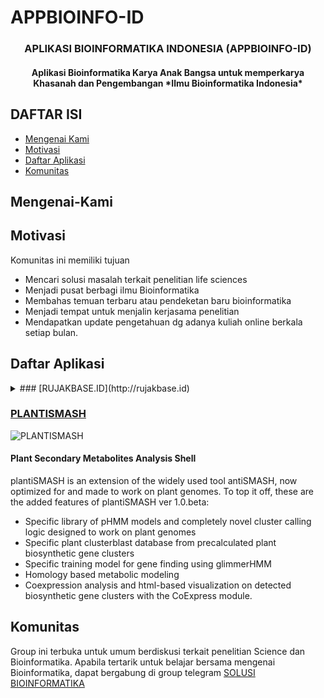 # APPBIOINFO-ID

<h3 align="center"><strong>APLIKASI BIOINFORMATIKA INDONESIA (APPBIOINFO-ID)</strong></h3>
<h4 align ="center">Aplikasi Bioinformatika Karya Anak Bangsa untuk memperkarya Khasanah dan Pengembangan *Ilmu Bioinformatika Indonesia* </h4>

## DAFTAR ISI 
- [Mengenai Kami](#mengenai-kami)
- [Motivasi](#motivasi)
- [Daftar Aplikasi](#daftar-aplikasi)
- [Komunitas](#komunitas)

## Mengenai-Kami 

## Motivasi 
Komunitas ini memiliki tujuan 
- Mencari solusi masalah terkait penelitian life sciences
- Menjadi pusat berbagi ilmu Bioinformatika
- Membahas temuan terbaru atau pendeketan baru bioinformatika
- Menjadi tempat untuk menjalin kerjasama penelitian
- Mendapatkan update pengetahuan dg adanya kuliah online berkala setiap bulan.

## Daftar Aplikasi 
<details>
  <summary>### [RUJAKBASE.ID](http://rujakbase.id)</summary>
![RUJAK BASE LOGO](http://rujakbase.id/sites/default/files/pictures/logo/RujakBase1%20_400.png)

The RujakBase is a resource to provide a valuable repository for basic, translational, and applied research of tropical fruit especially Indonesian Local Fruits (Buah Nusantara). The objective is to collect, analyze, integrate genetics, genomics, transcriptomics, and metabolomics data to enhance more rapid research progress. The RujakBase maintained by Collaborative Research Group on Tropical Fruits, Crop Production Division, Department of Agronomy and Horticulture, IPB University.</details>

### [PLANTISMASH](http://plantismash.secondarymetabolites.org/download.html)
![PLANTISMASH](http://plantismash.secondarymetabolites.org/static/images/plantismash_logo.png)

<h4>Plant Secondary Metabolites Analysis Shell</h4>

plantiSMASH is an extension of the widely used tool antiSMASH, now optimized for and made to work on plant genomes. To top it off, these are the added features of plantiSMASH ver 1.0.beta:
- Specific library of pHMM models and completely novel cluster calling logic designed to work on plant genomes
- Specific plant clusterblast database from precalculated plant biosynthetic gene clusters
- Specific training model for gene finding using glimmerHMM
- Homology based metabolic modeling
- Coexpression analysis and html-based visualization on detected biosynthetic gene clusters with the CoExpress module.

## Komunitas 
Group ini terbuka untuk umum berdiskusi terkait penelitian Science dan Bioinformatika. Apabila tertarik untuk belajar bersama mengenai Bioinformatika, dapat bergabung di group telegram [SOLUSI BIOINFORMATIKA](https://t.me/solusibioinformatika)

